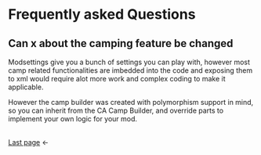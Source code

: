 

# Frequently asked Questions

## Can x about the camping feature be changed
Modsettings give you a bunch of settings you can play with, however most camp related functionalities are imbedded into the code and exposing them to xml would require alot more work and complex coding to make it applicable. 

However the camp builder was created with polymorphism support in mind, so you can inherit from the CA Camp Builder, and override parts to implement your own logic for your mod.

<br><a href="8 GeneralFeatures.md">Last page</a> <-
